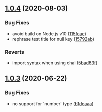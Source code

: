 ## [1.0.4](https://github.com/harttle/json-schema-generator/compare/v1.0.3...v1.0.4) (2020-08-03)


### Bug Fixes

* avoid build on Node.js v10 ([115fcae](https://github.com/harttle/json-schema-generator/commit/115fcaec431d69edde4e1b8562533d9a7256c328))
* rephrase test title for null key ([15792ab](https://github.com/harttle/json-schema-generator/commit/15792abb221ef4d12a9cd1d3b814229343ac7241))


### Reverts

* import syntax when using chai ([5bad63f](https://github.com/harttle/json-schema-generator/commit/5bad63fe5751dddc954c50b4cd0f076e1f3b0539))

## [1.0.3](https://github.com/harttle/json-schema-generator/compare/v1.0.2...v1.0.3) (2020-06-22)


### Bug Fixes

* no support for 'number' type ([b1deaaa](https://github.com/harttle/json-schema-generator/commit/b1deaaa0507fcc250cc035f047be66b9666cc4dc))
